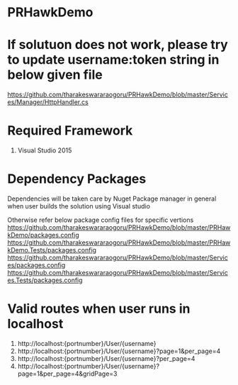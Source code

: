 # PRHawkDemo
# If solutuon does not work, please try to update username:token string in below given file
https://github.com/tharakeswararaogoru/PRHawkDemo/blob/master/Services/Manager/HttpHandler.cs

# Required Framework
1) Visual Studio 2015

# Dependency Packages 
Dependencies will be taken care by Nuget Package manager in general when user builds the solution using Visual studio

Otherwise refer below package config files for specific vertions
https://github.com/tharakeswararaogoru/PRHawkDemo/blob/master/PRHawkDemo/packages.config
https://github.com/tharakeswararaogoru/PRHawkDemo/blob/master/PRHawkDemo.Tests/packages.config
https://github.com/tharakeswararaogoru/PRHawkDemo/blob/master/Services/packages.config
https://github.com/tharakeswararaogoru/PRHawkDemo/blob/master/Services.Tests/packages.config

# Valid routes when user runs in localhost

1) http://localhost:{portnumber}/User/{username}
2) http://localhost:{portnumber}/User/{username}?page=1&per_page=4
3) http://localhost:{portnumber}/User/{username}?per_page=4
4) http://localhost:{portnumber}/User/{username}?page=1&per_page=4&gridPage=3

